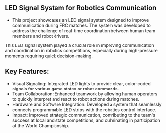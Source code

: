 ## LED Signal System for Robotics Communication
- This project showcases an LED signal system designed to improve communication during FRC matches. The system was developed to address the challenge of real-time coordination between human team members and robot drivers.

This LED signal system played a crucial role in improving communication and coordination in robotics competitions, especially during high-pressure moments requiring quick decision-making.


## Key Features:

- Visual Signaling: Integrated LED lights to provide clear, color-coded signals for various game states or robot commands.
- Team Collaboration: Enhanced teamwork by allowing human operators to quickly interpret and react to robot actions during matches.
- Hardware and Software Integration: Developed a system that seamlessly connects programmable LED strips with the robotics control interface.
- Impact: Improved strategic communication, contributing to the team's success at local and state competitions, and culminating in participation at the World Championship.
